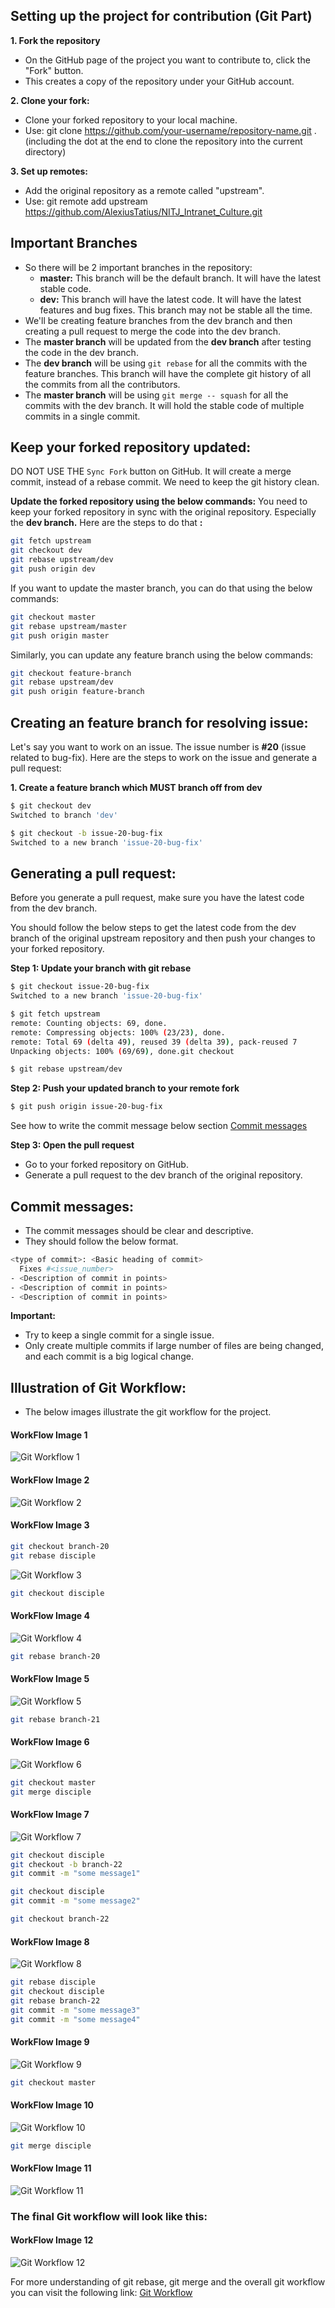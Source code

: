 ## Setting up the project for contribution (Git Part)
**1. Fork the repository**
- On the GitHub page of the project you want to contribute to, click the "Fork" button. 
- This creates a copy of the repository under your GitHub account.

**2. Clone your fork:**
- Clone your forked repository to your local machine.
- Use: git clone https://github.com/your-username/repository-name.git . (including the dot at the end to clone the repository into the current directory)

**3. Set up remotes:**

- Add the original repository as a remote called "upstream".
- Use: git remote add upstream https://github.com/AlexiusTatius/NITJ_Intranet_Culture.git


## Important Branches
- So there will be 2 important branches in the repository:
    - **master:** This branch will be the default branch. It will have the latest stable code.
    - **dev:** This branch will have the latest code. It will have the latest features and bug fixes. This branch may not be stable all the time.
- We'll be creating feature branches from the dev branch and then creating a pull request to merge the code into the dev branch.
- The **master branch** will be updated from the **dev branch** after testing the code in the dev branch.
- The **dev branch** will be using `git rebase` for all the commits with the feature branches. This branch will have the complete git history of all the commits from all the contributors.
- The **master branch** will be using `git merge -- squash` for all the commits with the dev branch. It will hold the stable code of multiple commits in a single commit.

## Keep your forked repository updated:

DO NOT USE THE `Sync Fork` button on GitHub. It will create a merge commit, instead of a rebase commit. We need to keep the git history clean.

**Update the forked repository using the below commands:**
You need to keep your forked repository in sync with the original repository. Especially the **dev branch.**
Here are the steps to do that **:**
```bash
git fetch upstream
git checkout dev
git rebase upstream/dev
git push origin dev
```

If you want to update the master branch, you can do that using the below commands:
```bash
git checkout master
git rebase upstream/master
git push origin master
```

Similarly, you can update any feature branch using the below commands:
```bash
git checkout feature-branch
git rebase upstream/dev
git push origin feature-branch
```


## Creating an feature branch for resolving issue: 

Let's say you want to work on an issue. The issue number is **#20** (issue related to bug-fix). Here are the steps to work on the issue and generate a pull request:

**1. Create a feature branch which MUST branch off from dev** 
```bash
$ git checkout dev
Switched to branch 'dev'

$ git checkout -b issue-20-bug-fix
Switched to a new branch 'issue-20-bug-fix'
```
## Generating a pull request:
Before you generate a pull request, make sure you have the latest code from the dev branch. 

You should follow the below steps to get the latest code from the dev branch of the original upstream repository and then push your changes to your forked repository.

**Step 1: Update your branch with git rebase**

```bash
$ git checkout issue-20-bug-fix
Switched to a new branch 'issue-20-bug-fix'

$ git fetch upstream
remote: Counting objects: 69, done.
remote: Compressing objects: 100% (23/23), done.
remote: Total 69 (delta 49), reused 39 (delta 39), pack-reused 7
Unpacking objects: 100% (69/69), done.git checkout 

$ git rebase upstream/dev
```


**Step 2: Push your updated branch to your remote fork**

```bash
$ git push origin issue-20-bug-fix
```

See how to write the commit message below section [Commit messages](#commit-messages)

**Step 3: Open the pull request**
- Go to your forked repository on GitHub.
- Generate a pull request to the dev branch of the original repository.

## Commit messages:
- The commit messages should be clear and descriptive.
- They should follow the below format.
```bash
<type of commit>: <Basic heading of commit>
  Fixes #<issue_number>
- <Description of commit in points>
- <Description of commit in points>
- <Description of commit in points>
```
**Important:**
- Try to keep a single commit for a single issue. 
- Only create multiple commits if large number of files are being changed, and each commit is a big logical change.

## Illustration of Git Workflow:

- The below images illustrate the git workflow for the project.
#### WorkFlow Image 1
![Git Workflow 1](./ProjectInfo/Git%20Workflow%20Images/GitRebase%20Workflow%201.png)
#### WorkFlow Image 2
![Git Workflow 2](./ProjectInfo/Git%20Workflow%20Images/GitRebase%20Workflow%202.png)
#### WorkFlow Image 3 
```bash
git checkout branch-20
git rebase disciple
```
![Git Workflow 3](./ProjectInfo/Git%20Workflow%20Images/GitRebase%20Workflow%203.png)

```bash
git checkout disciple
```

#### WorkFlow Image 4
![Git Workflow 4](./ProjectInfo/Git%20Workflow%20Images/GitRebase%20Workflow%204.png)

```bash
git rebase branch-20
```
#### WorkFlow Image 5
![Git Workflow 5](./ProjectInfo/Git%20Workflow%20Images/GitRebase%20Workflow%205.png)

```bash
git rebase branch-21

```
#### WorkFlow Image 6
![Git Workflow 6](./ProjectInfo/Git%20Workflow%20Images/GitRebase%20Workflow%206.png)
  
```bash
git checkout master
git merge disciple
```
#### WorkFlow Image 7
![Git Workflow 7](./ProjectInfo/Git%20Workflow%20Images/GitRebase%20Workflow%207.png)

```bash
git checkout disciple
git checkout -b branch-22
git commit -m "some message1"

git checkout disciple 
git commit -m "some message2"

git checkout branch-22
```
#### WorkFlow Image 8
![Git Workflow 8](./ProjectInfo/Git%20Workflow%20Images/GitRebase%20Workflow%208.png)
  
```bash
git rebase disciple
git checkout disciple
git rebase branch-22
git commit -m "some message3"
git commit -m "some message4"
```
#### WorkFlow Image 9
![Git Workflow 9](./ProjectInfo/Git%20Workflow%20Images/GitRebase%20Workflow%209.png)

```bash
git checkout master
```
#### WorkFlow Image 10
![Git Workflow 10](./ProjectInfo/Git%20Workflow%20Images/GitRebase%20Workflow%2010.png)

```bash
git merge disciple
```
#### WorkFlow Image 11
![Git Workflow 11](./ProjectInfo/Git%20Workflow%20Images/GitRebase%20Workflow%2011.png)

<h3>The final Git workflow will look like this:</h3>

#### WorkFlow Image 12
![Git Workflow 12](./ProjectInfo/Git%20Workflow%20Images/GitRebase%20Workflow%2012%20Final.png)


For more understanding of git rebase, git merge and the overall git workflow you can visit the following link: [Git Workflow](https://onlywei.github.io/explain-git-with-d3/#zen)